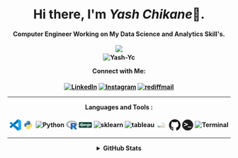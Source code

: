 <h1 align="center"> Hi there, I'm <i>Yash Chikane</i>👋.</h1>
<p align="center">
  <b>
    Computer Engineer Working on My Data Science and Analytics Skill's.<br><br>
    <img src="https://img.shields.io/website?label=YC.com&style=for-the-badge&url=https%3A%2F%2FL.com"><br>
    <img src="https://komarev.com/ghpvc/?username=Yash-Yc&label=Profile%20views&color=0e75b6&style=flat" alt="Yash-Yc" />
<p align="center"> <b>Connect with Me:
<br><br>
<a href="https://www.linkedin.com/in/yashchikane"><img align="center" alt="LinkedIn" width="22px" src="https://cdn.jsdelivr.net/npm/simple-icons@v3/icons/linkedin.svg" /></a>
<a href="https://www.instagram.com/yashchikane_"><img align="center" alt="Instagram" width="22px" src="https://cdn.jsdelivr.net/npm/simple-icons@v3/icons/instagram.svg" /></a>
<a href="mailto:chikane.yash@rediffmail.com?"><img align="center" alt="rediffmail" width="22px" src="https://cdn.jsdelivr.net/npm/simple-icons@v3/icons/gmail.svg" /></a>
</p>

---

<p align="center" >
<b>Languages and Tools :
<br>
<br>
<img align="center" alt="Visual Studio Code" width="26px" src="https://raw.githubusercontent.com/github/explore/80688e429a7d4ef2fca1e82350fe8e3517d3494d/topics/visual-studio-code/visual-studio-code.png" />
<img align="center" alt="Python" width="26px" src="https://raw.githubusercontent.com/github/explore/80688e429a7d4ef2fca1e82350fe8e3517d3494d/topics/python/python.png" />
<img align="center" alt="Python" width="41px" src="https://img.shields.io/badge/-342B029.svg?&style=for-the-badge&logo=anaconda&logoColor=white" />
<img align="center" alt="R" width="26px" src="https://raw.githubusercontent.com/github/explore/80688e429a7d4ef2fca1e82350fe8e3517d3494d/topics/r/r.png" />
<img align="center" alt="django" width="30px" src="https://raw.githubusercontent.com/devicons/devicon/master/icons/django/django-original.svg" />
<!-- <img align="center" alt="postgresql" width="28px" src="https://raw.githubusercontent.com/devicons/devicon/master/icons/postgresql/postgresql-original-wordmark.svg" /> -->
<img align="center" alt="sklearn" width="29px" src="https://upload.wikimedia.org/wikipedia/commons/0/05/Scikit_learn_logo_small.svg" />
<img align="center" alt="tableau" width="41px" src= "https://img.shields.io/badge/-E97627?style=for-the-badge&logo=Tableau&logoColor=white" />
<!-- <img align="center" alt="SQL" width="26px" src="https://raw.githubusercontent.com/github/explore/80688e429a7d4ef2fca1e82350fe8e3517d3494d/topics/sql/sql.png" /> -->
<img align="center" alt="MySQL" width="26px" src="https://raw.githubusercontent.com/github/explore/80688e429a7d4ef2fca1e82350fe8e3517d3494d/topics/mysql/mysql.png" />
<img align="center" alt="GitHub" width="26px" src="https://raw.githubusercontent.com/github/explore/78df643247d429f6cc873026c0622819ad797942/topics/github/github.png" />
<img align="center" alt="Terminal" width="26px" src="https://raw.githubusercontent.com/github/explore/80688e429a7d4ef2fca1e82350fe8e3517d3494d/topics/terminal/terminal.png" />
<img align="center" alt="Terminal" width="41px" src="https://img.shields.io/badge/-217346?style=for-the-badge&logo=microsoft-excel" />
</p>

---
<details align="center">
  <summary> GitHub Stats </summary>

  <img align="center" alt="Yash GitHub Stats" src="https://github-readme-stats.vercel.app/api?username=Yash-Yc&count_private=true" />

</details>

[rediffmail]: Chikane.yash@rediffmail.
[Gmail]: Chikane.yash143@gmail.com
[instagram]: https://www.instagram.com/yashchikane_
[linkedin]: https://www.linkedin.com/in/yashchikane
